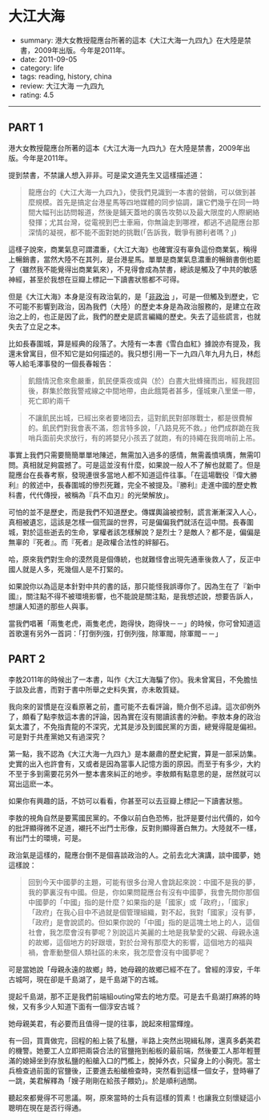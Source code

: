 # 大江大海

- summary:
    港大女教授龍應台所著的這本《大江大海一九四九》在大陸是禁書，2009年出版。今年是2011年。
- date: 2011-09-05
- category: life
- tags: reading, history, china
- review: 大江大海 一九四九
- rating: 4.5

------------------

## PART 1

港大女教授龍應台所著的這本《大江大海一九四九》在大陸是禁書，2009年出版。今年是2011年。

提到禁書，不禁讓人想入非非。可是梁文道先生又這樣描述道：

> 龍應台的《大江大海一九四九》，使我們見識到一本書的營銷，可以做到甚麼規模。首先是搞定台港星馬等四地媒體的同步協調，讓它們幾乎在同一時間大幅刊出訪問報道，然後是鋪天蓋地的廣告攻勢以及最大限度的人際網絡發揮；尤其台灣，從電視到巴士車廂，你無論走到哪裡，都逃不過龍應台那深情的凝視，都不能不面對她的挑戰(「告訴我，戰爭有勝利者嗎？」) 

這樣子說來，商業氣息可謂濃重，《大江大海》也確實沒有辜負這份商業氣，稱得上暢銷書，當然大陸不在其列，是台港星馬。單單是商業氣息濃重的暢銷書倒也罷了（雖然我不能覺得出商業氣來），不見得會成為禁書，總該是觸及了中共的敏感神經，甚至於我想在豆瓣上標記一下讀書狀態都不可得。

但是《大江大海》本身是沒有政治氣的，是「[非政治](http://commentshk.blogspot.com/2009/10/blog-post_04.html) 」，可是一但觸及到歷史，它不可能不影響到政治，因為我們（大陸）的歷史本身是為政治服務的，是建立在政治之上的，也正是因了此，我們的歷史是謊言編織的歷史。失去了這些謊言，也就失去了立足之本。

比如長春圍城，算是經典的段落了。大陸有一本書《雪白血紅》據說亦有提及，我還未曾寓目，但不知它是如何描述的。我只想引用一下一九四八年九月九日，林彪等人給毛澤事發的一個長春報告：　

> 飢餓情況愈來愈嚴重，飢民便乘夜或與（於）白晝大批蜂擁而出，經我趕回後，群集於敵我警戒線之中間地帶，由此餓斃者甚多，僅城東八里堡一帶，死亡即約兩千

> 不讓飢民出城，已經出來者要堵回去，這對飢民對部隊戰士，都是很費解的。飢民們對我會表不滿，怨言特多說，「八路見死不救。」他們成群跪在我哨兵面前央求放行，有的將嬰兒小孩丟了就跑，有的持繩在我崗哨前上吊。

事實上我們只需要簡簡單單地陳述，無需加入過多的感情，無需義憤填膺，無需叩問。真相就足夠震撼了。可是這並沒有什麼，如果說一般人不了解也就罷了。但是龍應台在長春考察，發現連很多當地人都不知道這件往事。「在這場戰役『偉大勝利』的敘述中，長春圍城的慘烈死難，完全不被提及。『勝利』走進中國的歷史教科書，代代傳授，被稱為『兵不血刃』的光榮解放」。

可怕的並不是歷史，而是我們不知道歷史。傳媒輿論被控制，謊言漸漸深入人心，真相被遺忘，這該是怎樣一個荒誕的世界，可是偏偏我們就活在這中間。長春圍城，對於這些逝去的生命，掌權者該怎樣解說？是烈士？是敵人？都不是，偏偏是無辜的『死者』。而『死者』是政權合法性的絆腳石。

哈，原來我們對生命的漠然竟是個傳統，也就難怪會出現先通車後救人了，反正中國人就是人多，死幾個人是不打緊的。

如果說你以為這是本針對中共的書的話，那只能怪我誤導你了。因為生在了『新中國』，關注點不得不被環境影響，也不能說是關注點，是我想述說，想要告訴人，想讓人知道的那些人與事。

當我們唱著「兩隻老虎，兩隻老虎，跑得快，跑得快－－」的時候，你可曾知道這首歌還有另外一首詞：「打倒列強，打倒列強，除軍閥，除軍閥－－」



## PART 2

李敖2011年的時候出了一本書，叫作《大江大海騙了你》。我未曾寓目，不免膽怯于談及此書，而對于書中所舉之史料失實，亦未敢質疑。

我向來的習慣是在沒看原著之前，盡可能不去看評論，簡介倒不忌諱。這次卻例外了，頗看了點李敖這本書的評論，因為實在沒有閱讀該書的沖動。李敖本身的政治氣太濃了，不免指責龍的不深究，尤其是涉及到國民黨的方面，總覺得龍是偏袒。可是對于共產黨她又有過深究？

第一點，我不認為《大江大海一九四九》是本嚴肅的歷史紀實，算是一部采訪集。史實的出入也許會有，又或者是因為當事人記憶方面的原因。而至于有多少，大約不至于多到需要花另外一整本書來糾正的地步。李敖頗有點意思的是，居然就可以寫出這麽一本。

如果你有興趣的話，不妨可以看看，你甚至可以去豆瓣上標記一下讀書狀態。

李敖的視角自然是要罵國民黨的。不像以前白色恐怖，批評是要付出代價的，如今的批評顯得微不足道，襯托不出鬥士形像，反對則顯得蒼白無力。大陸就不一樣，有出鬥士的環境，可是。

政治氣是這樣的，龍應台倒不是個喜談政治的人。之前去北大演講，談中國夢，她這樣說：

> 回到今天中國夢的主題，可能有很多台灣人會跳起來說：中國不是我的夢，我的夢裏沒有中國。但是，你如果問龍應台有沒有中國夢，我會先問你那個中國夢的「中國」指的是什麼？如果指的是「國家」或「政府」，「國家」「政府」在我心目中不過就是個管理組織，對不起，我對「國家」沒有夢，「政府」是會說謊的。但如果你說的「中國」指的是這塊土地上的人，這個社會，我怎麼會沒有夢呢？別說這片美麗的土地是我摯愛的父親、母親永遠的故鄉，這個地方的好跟壞，對於台灣有那麼大的影響，這個地方的福與禍，會牽動整個人類社區的未來，我怎麼會沒有中國夢呢？


可是當她說「母親永遠的故鄉」時，她母親的故鄉已經不在了。曾經的淳安，千年古城呵，現在卻是千島湖了，是千島湖下的古城。

提起千島湖，那不正是我們前端組outing常去的地方麼。可是去千島湖打麻將的時候，又有多少人知道下面有一個淳安古城？

她母親美君，有必要而且值得一提的往事，說起來相當輝煌。

有一回，買賣做完，回程的船上裝了私鹽，半路上突然出現緝私隊，還真多虧美君的機警。她要工人立即把兩袋合法的官鹽拖到船板的最前端，然後要工人那年輕豐滿的媳婦坐到存放私鹽的船艙入口的門檻上，脫掉外衣，只留身上的小胸兜。當士兵檢查過前面的官鹽後，正要進去船艙檢查時，突然看到這樣一個女子，登時嚇了一跳，美君解釋為「嫂子剛剛在給孩子餵奶」。於是順利過關。

聽起來都覺得不可思議。啊，原來當時的士兵有這樣的質素！也讓我立刻懷疑這小聰明在現在是否行得通。
